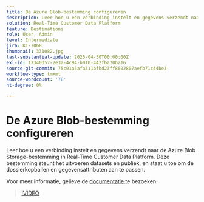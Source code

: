 ```yaml
---
title: De Azure Blob-bestemming configureren
description: Leer hoe u een verbinding instelt en gegevens verzendt naar de Azure Blob Storage-bestemming in Real-Time Customer Data Platform.
solution: Real-Time Customer Data Platform
feature: Destinations
role: User, Admin
level: Intermediate
jira: KT-7068
thumbnail: 331082.jpg
last-substantial-update: 2025-04-30T00:00:00Z
exl-id: 17340357-2e3a-4c94-b010-442fba70b216
source-git-commit: 75c01a5afa311bfbd23ff8602807aefb71c44be3
workflow-type: tm+mt
source-wordcount: '78'
ht-degree: 0%

---
```


# De Azure Blob-bestemming configureren

Leer hoe u een verbinding instelt en gegevens verzendt naar de Azure Blob Storage-bestemming in Real-Time Customer Data Platform. Deze bestemming steunt het uitvoeren datasets en publiek, en staat u toe om de dossierkopballen en gegevensattributen aan te passen.

Voor meer informatie, gelieve de [ documentatie ](https://experienceleague.adobe.com/nl/docs/experience-platform/destinations/catalog/cloud-storage/azure-blob) te bezoeken.

>[!VIDEO](https://video.tv.adobe.com/v/331082/?learn=on&enablevpops)

